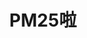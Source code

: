 ---
description: 包含很多城市，可用。
layout: post
results:
- primaryGenreName: Weather
  version: '1.0.1'
  artworkUrl100: http://a907.phobos.apple.com/us/r1000/024/Purple6/v4/95/cb/cb/95cbcbd7-9ab7-b31b-2bb4-77f19a868981/mzl.zrmoizlx.jpg
  trackViewUrl: https://itunes.apple.com/cn/app/pm25la/id666875038?mt=8&uo=4
  artworkUrl60: http://a1536.phobos.apple.com/us/r1000/024/Purple4/v4/81/5a/58/815a5809-c02b-0e8f-1be8-d43f66766521/icon.png
  sellerName: wang wei
  supportedDevices:
  - iPodTouchThirdGen
  - iPad2Wifi
  - iPhone-3GS
  - iPodTouchourthGen
  - iPadFourthGen
  - iPhone5
  - iPadMini4G
  - iPhone4
  - iPadWifi
  - iPadThirdGen
  - iPad23G
  - iPadMini
  - iPadThirdGen4G
  - iPadFourthGen4G
  - iPad3G
  - iPhone4S
  - iPodTouchFifthGen
  genres:
  - 天气
  - 摄影与录像
  trackName: PM25啦
  description: '实时查询当地PM2.5数据，以便及时应对，为健康保驾护航……

    支持全国77个城市PM2.5数据查询，数据每小时更新一次。'
  price: 0
  trackId: 666875038
  releaseDate: '2013-07-04T03:13:42Z'
  screenshotUrls:
  - http://a3.mzstatic.com/us/r1000/031/Purple4/v4/dc/04/2a/dc042a63-0ca3-6640-b7e2-b56cb79bea23/mzl.fqxmyxei.1136x1136-75.jpg
  - http://a4.mzstatic.com/us/r1000/017/Purple6/v4/99/de/fc/99defc77-8046-4249-a0cf-846e223a7a69/mzl.vjpqdqsm.1136x1136-75.jpg
  artistViewUrl: https://itunes.apple.com/cn/artist/wang-wei/id666857652?uo=4
  primaryGenreId: 6001
  kind: software
  fileSizeBytes: '495687'
  bundleId: com.wei81988.pm25la
  sellerUrl: http://cnblogs.com/wei8
  trackContentRating: 4+
  artistName: wang wei
  trackCensoredName: PM25啦
  isGameCenterEnabled: false
  contentAdvisoryRating: 4+
  languageCodesISO2A:
  - EN
  features: &a []
  wrapperType: software
  artworkUrl512: http://a907.phobos.apple.com/us/r1000/024/Purple6/v4/95/cb/cb/95cbcbd7-9ab7-b31b-2bb4-77f19a868981/mzl.zrmoizlx.jpg
  formattedPrice: 免费
  artistId: 666857652
  genreIds:
  - '6001'
  - '6008'
  currency: CNY
  ipadScreenshotUrls: *a
category: 天气
tags: tag1
resultCount: 1
title: PM25啦

---